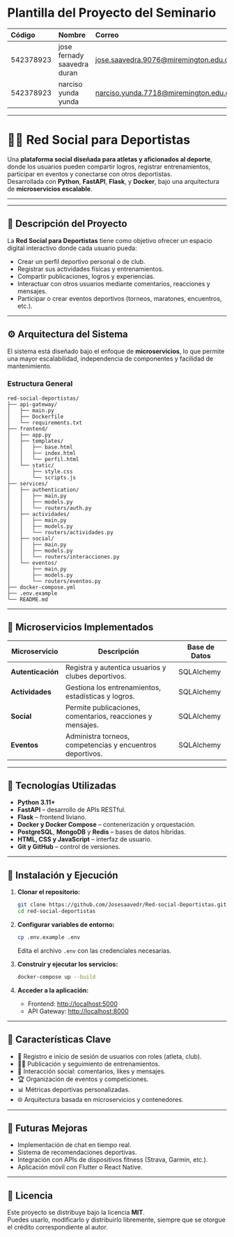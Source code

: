 # Plantilla del Proyecto del Seminario

| Código | Nombre | Correo |
|:---|:---|:---|
| 542378923 | jose fernady saavedra duran| jose.saavedra.9076@miremington.edu.co |
| 542378923 | narciso yunda yunda | narciso.yunda.7718@miremington.edu.co |

---

# 🏋️‍♂️ Red Social para Deportistas

Una **plataforma social diseñada para atletas y aficionados al deporte**, donde los usuarios pueden compartir logros, registrar entrenamientos, participar en eventos y conectarse con otros deportistas.  
Desarrollada con **Python**, **FastAPI**, **Flask**, y **Docker**, bajo una arquitectura de **microservicios escalable**.

---


---

## 🧩 Descripción del Proyecto

La **Red Social para Deportistas** tiene como objetivo ofrecer un espacio digital interactivo donde cada usuario pueda:

- Crear un perfil deportivo personal o de club.  
- Registrar sus actividades físicas y entrenamientos.  
- Compartir publicaciones, logros y experiencias.  
- Interactuar con otros usuarios mediante comentarios, reacciones y mensajes.  
- Participar o crear eventos deportivos (torneos, maratones, encuentros, etc.).

---

## ⚙️ Arquitectura del Sistema

El sistema está diseñado bajo el enfoque de **microservicios**, lo que permite una mayor escalabilidad, independencia de componentes y facilidad de mantenimiento.

### Estructura General

```
red-social-deportistas/
├── api-gateway/
│   ├── main.py
│   ├── Dockerfile
│   └── requirements.txt
├── frontend/
│   ├── app.py
│   ├── templates/
│   │   ├── base.html
│   │   ├── index.html
│   │   └── perfil.html
│   └── static/
│       ├── style.css
│       └── scripts.js
├── services/
│   ├── authentication/
│   │   ├── main.py
│   │   ├── models.py
│   │   └── routers/auth.py
│   ├── actividades/
│   │   ├── main.py
│   │   ├── models.py
│   │   └── routers/actividades.py
│   ├── social/
│   │   ├── main.py
│   │   ├── models.py
│   │   └── routers/interacciones.py
│   └── eventos/
│       ├── main.py
│       ├── models.py
│       └── routers/eventos.py
├── docker-compose.yml
├── .env.example
└── README.md
```

---

## 🧠 Microservicios Implementados

| Microservicio | Descripción | Base de Datos |
|----------------|-------------|---------------|
| **Autenticación** | Registra y autentica usuarios y clubes deportivos. |SQLAlchemy |
| **Actividades** | Gestiona los entrenamientos, estadísticas y logros. |SQLAlchemy |
| **Social** | Permite publicaciones, comentarios, reacciones y mensajes. |SQLAlchemy |
| **Eventos** | Administra torneos, competencias y encuentros deportivos. | SQLAlchemy|

---

## 🚀 Tecnologías Utilizadas

- **Python 3.11+**
- **FastAPI** – desarrollo de APIs RESTful.
- **Flask** – frontend liviano.
- **Docker y Docker Compose** – contenerización y orquestación.
- **PostgreSQL**, **MongoDB** y **Redis** – bases de datos híbridas.
- **HTML, CSS y JavaScript** – interfaz de usuario.
- **Git y GitHub** – control de versiones.

---

## 🧭 Instalación y Ejecución

1. **Clonar el repositorio:**
   ```bash
   git clone https://github.com/Josesaavedr/Red-social-Deportistas.git
   cd red-social-deportistas
   ```

2. **Configurar variables de entorno:**
   ```bash
   cp .env.example .env
   ```
   Edita el archivo `.env` con las credenciales necesarias.

3. **Construir y ejecutar los servicios:**
   ```bash
   docker-compose up --build
   ```

4. **Acceder a la aplicación:**
   - Frontend: [http://localhost:5000](http://localhost:5000)
   - API Gateway: [http://localhost:8000](http://localhost:8000)

---

## 🧩 Características Clave

- 🔐 Registro e inicio de sesión de usuarios con roles (atleta, club).  
- 🏃‍♂️ Publicación y seguimiento de entrenamientos.  
- 💬 Interacción social: comentarios, likes y mensajes.  
- 🏆 Organización de eventos y competiciones.  
- 📊 Métricas deportivas personalizadas.  
- 🌐 Arquitectura basada en microservicios y contenedores.  

---

## 📅 Futuras Mejoras

- Implementación de chat en tiempo real.  
- Sistema de recomendaciones deportivas.  
- Integración con APIs de dispositivos fitness (Strava, Garmin, etc.).  
- Aplicación móvil con Flutter o React Native.  

---

## 📄 Licencia

Este proyecto se distribuye bajo la licencia **MIT**.  
Puedes usarlo, modificarlo y distribuirlo libremente, siempre que se otorgue el crédito correspondiente al autor.
